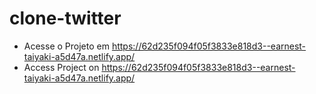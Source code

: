 # clone-twitter

- Acesse o Projeto em https://62d235f094f05f3833e818d3--earnest-taiyaki-a5d47a.netlify.app/
- Access Project on https://62d235f094f05f3833e818d3--earnest-taiyaki-a5d47a.netlify.app/
